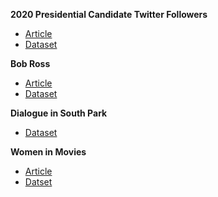 **2020 Presidential Candidate Twitter Followers**

* [Article](https://fivethirtyeight.com/features/which-2020-candidates-have-the-most-in-common-on-twitter/)
* [Dataset](https://github.com/fivethirtyeight/twitter-overlap)


**Bob Ross**

* [Article](https://fivethirtyeight.com/features/a-statistical-analysis-of-the-work-of-bob-ross/)
* [Dataset](https://github.com/fivethirtyeight/data/tree/master/bob-ross) 

**Dialogue in South Park**

* [Dataset](https://www.kaggle.com/tovarischsukhov/southparklines)

**Women in Movies**

* [Article](https://fivethirtyeight.com/features/the-dollar-and-cents-case-against-hollywoods-exclusion-of-women/)
* [Datset](https://github.com/fivethirtyeight/data/tree/master/bechdel)